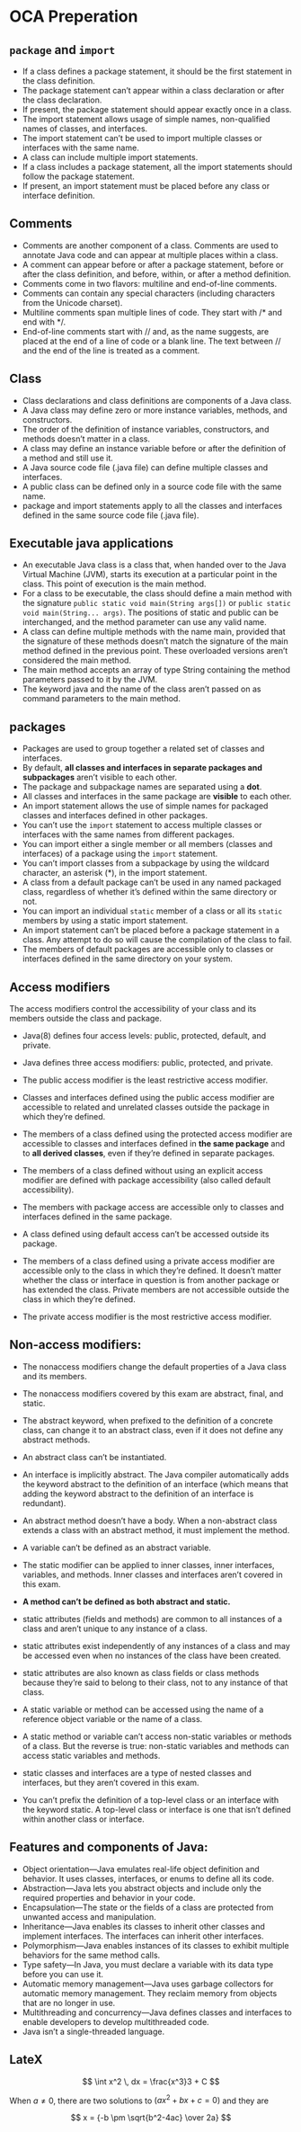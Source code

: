 # OCA Preperation
## ``package`` and ``import``
- If a class defines a package statement, it should be the first statement in the
class definition.
- The package statement can’t appear within a class declaration or after the class
declaration.
- If present, the package statement should appear exactly once in a class.
- The import statement allows usage of simple names, non-qualified names of
classes, and interfaces.
- The import statement can’t be used to import multiple classes or interfaces
  with the same name.
- A class can include multiple import statements.
- If a class includes a package statement, all the import statements should follow
  the package statement.
- If present, an import statement must be placed before any class or interface
  definition.

## Comments
- Comments are another component of a class. Comments are used to annotate
Java code and can appear at multiple places within a class.
- A comment can appear before or after a package statement, before or after the
class definition, and before, within, or after a method definition.
- Comments come in two flavors: multiline and end-of-line comments.
- Comments can contain any special characters (including characters from the
Unicode charset).
- Multiline comments span multiple lines of code. They start with /* and end
with */.
- End-of-line comments start with // and, as the name suggests, are placed at the
end of a line of code or a blank line. The text between // and the end of the
line is treated as a comment.
## Class
- Class declarations and class definitions are components of a Java class.
- A Java class may define zero or more instance variables, methods, and constructors.
- The order of the definition of instance variables, constructors, and methods
doesn’t matter in a class.
- A class may define an instance variable before or after the definition of a
method and still use it.
- A Java source code file (.java file) can define multiple classes and interfaces.
- A public class can be defined only in a source code file with the same name.
- package and import statements apply to all the classes and interfaces defined in
the same source code file (.java file).

## Executable java applications

- An executable Java class is a class that, when handed over to the Java Virtual
Machine (JVM), starts its execution at a particular point in the class. This point
of execution is the main method.
- For a class to be executable, the class should define a main method with the signature 
``public static void main(String args[])`` or ``public static void main(String... args)``. The positions of static and
public can be interchanged, and the method parameter can use any valid name.
- A class can define multiple methods with the name main, provided that the signature of these methods doesn’t match 
the signature of the main method defined in the previous point. These overloaded versions aren’t considered the
main method.
- The main method accepts an array of type String containing the method parameters passed to it by the JVM.
- The keyword java and the name of the class aren’t passed on as command parameters to the main method.

## packages

- Packages are used to group together a related set of classes and interfaces.
- By default, **all classes and interfaces in separate packages and subpackages** aren’t visible to each other.
- The package and subpackage names are separated using a **dot**.
- All classes and interfaces in the same package are **visible** to each other.
- An import statement allows the use of simple names for packaged classes and
interfaces defined in other packages.
- You can’t use the ``import`` statement to access multiple classes or interfaces with
the same names from different packages.
- You can import either a single member or all members (classes and interfaces)
of a package using the ``import`` statement.
- You can’t import classes from a subpackage by using the wildcard character, an
asterisk (*), in the import statement.
- A class from a default package can’t be used in any named packaged class,
regardless of whether it’s defined within the same directory or not.
- You can import an individual ``static`` member of a class or all its ``static`` members by using a static import statement.
- An import statement can’t be placed before a package statement in a class. Any
attempt to do so will cause the compilation of the class to fail.
- The members of default packages are accessible only to classes or interfaces
defined in the same directory on your system.
## Access modifiers
  The access modifiers control the accessibility of your class and its members outside the class and package.
  - Java(8) defines four access levels: public, protected, default, and private.
  - Java defines three access modifiers: public, protected, and private.
  - The public access modifier is the least restrictive access modifier.
  - Classes and interfaces defined using the public access modifier are accessible
  to related and unrelated classes outside the package in which they’re defined.
  - The members of a class defined using the protected access modifier are accessible 
to classes and interfaces defined in **the same package** and to **all derived
  classes**, even if they’re defined in separate packages.

  - The members of a class defined without using an explicit access modifier are
  defined with package accessibility (also called default accessibility).
  - The members with package access are accessible only to classes and interfaces
  defined in the same package.
  - A class defined using default access can’t be accessed outside its package.
  - The members of a class defined using a private access modifier are accessible
  only to the class in which they’re defined. It doesn’t matter whether the class or
  interface in question is from another package or has extended the class. Private
  members are not accessible outside the class in which they’re defined.
  - The private access modifier is the most restrictive access modifier.
 ## Non-access modifiers:
  - The nonaccess modifiers change the default properties of a Java class and its
  members.
  - The nonaccess modifiers covered by this exam are abstract, final, and static.
  - The abstract keyword, when prefixed to the definition of a concrete class, can
  change it to an abstract class, even if it does not define any abstract methods.
  - An abstract class can’t be instantiated.
  - An interface is implicitly abstract. The Java compiler automatically adds the
  keyword abstract to the definition of an interface (which means that adding
  the keyword abstract to the definition of an interface is redundant).
  - An abstract method doesn’t have a body. When a non-abstract class extends a
  class with an abstract method, it must implement the method.
  - A variable can’t be defined as an abstract variable.
  - The static modifier can be applied to inner classes, inner interfaces, variables,
  and methods. Inner classes and interfaces aren’t covered in this exam.
  - **A method can’t be defined as both abstract and static.**
  - static attributes (fields and methods) are common to all instances of a class
  and aren’t unique to any instance of a class.
  - static attributes exist independently of any instances of a class and may be
  accessed even when no instances of the class have been created.
  - static attributes are also known as class fields or class methods because they’re
  said to belong to their class, not to any instance of that class.
  - A static variable or method can be accessed using the name of a reference
  object variable or the name of a class.
  - A static method or variable can’t access non-static variables or methods of a
  class. But the reverse is true: non-static variables and methods can access
  static variables and methods.
  - static classes and interfaces are a type of nested classes and interfaces, but
  they aren’t covered in this exam.

  - You can’t prefix the definition of a top-level class or an interface with the keyword static. A top-level class or interface is one that isn’t defined within another
  class or interface.

## Features and components of Java:
- Object orientation—Java emulates real-life object definition and behavior. It uses
classes, interfaces, or enums to define all its code.
- Abstraction—Java lets you abstract objects and include only the required properties and behavior in your code.
- Encapsulation—The state or the fields of a class are protected from unwanted
access and manipulation.
- Inheritance—Java enables its classes to inherit other classes and implement interfaces. The interfaces can inherit other interfaces.
- Polymorphism—Java enables instances of its classes to exhibit multiple behaviors
for the same method calls.
- Type safety—In Java, you must declare a variable with its data type before you can
use it.
- Automatic memory management—Java uses garbage collectors for automatic memory management. They reclaim memory from objects that are no longer in use.
- Multithreading and concurrency—Java defines classes and interfaces to enable
developers to develop multithreaded code.
- Java isn’t a single-threaded language.
## LateX

$$
\int x^2 \, dx = \frac{x^3}3 + C
$$

When $a \ne 0$, there are two solutions to $(ax^2 + bx + c = 0)$ and they are

$$ x = {-b \pm \sqrt{b^2-4ac} \over 2a} $$